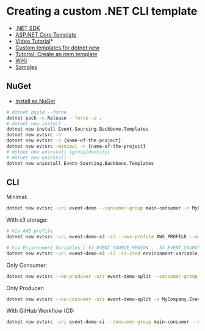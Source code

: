 # Creating a custom .NET CLI template

- [.NET SDK](https://github.com/dotnet/sdk/)
- [ASP.NET Core Template](https://github.com/dotnet/aspnetcore/blob/main/src/ProjectTemplates/Web.ProjectTemplates/content/WebApi-CSharp/.template.config/template.json)
- [Video Tutorial](https://www.google.com/search?q=Custom+templates+for+dotnet+new&oq=Custom+templates+for+dotnet+new&aqs=chrome..69i57j69i60.581j0j4&sourceid=chrome&ie=UTF-8#fpstate=ive&vld=cid:a6dbe0e2,vid:rdWZo5PD9Ek)*
- [Custom templates for dotnet new](https://learn.microsoft.com/en-us/dotnet/core/tools/custom-templates)
- [Tutorial: Create an item template](https://learn.microsoft.com/en-us/dotnet/core/tutorials/cli-templates-create-item-template)
- [WiKi](https://github.com/dotnet/templating/wiki)
- [Samples](https://github.com/dotnet/dotnet-template-samples)

## NuGet

- [Install as NuGet](https://learn.microsoft.com/en-us/dotnet/core/tools/custom-templates#install-a-template-package)

```bash
# dotnet build --force
dotnet pack -c Release --force -o .
# dotnet new install . 
dotnet new install Event-Sourcing.Backbone.Templates
dotnet new evtsrc -h
dotnet new evtsrc -n {name-of-the-project}
dotnet new evtsrc -minimal -n {name-of-the-project}
# dotnet new uninstall {groupIdentity}
# dotnet new uninstall .
dotnet new uninstall Event-Sourcing.Backbone.Templates
```

## CLI

Minimal:

```bash
dotnet new evtsrc -uri event-demo --consumer-group main-consumer -n MyCompany.Events -eb MyEvent
```

With s3 storage:  

```bash
# Via AWS profile
dotnet new evtsrc -uri event-demo-s3 -s3 --aws-profile AWS_PROFILE --aws-profile-region us-east-1 --s3-bucket event-sourcing-demo --consumer-group main-consumer -n MyCompany.Events.S3Storage -eb MyEvent

# Via Environment Variables [`S3_EVENT_SOURCE_REGION`, `S3_EVENT_SOURCE_ACCESS_KEY` and `S3_EVENT_SOURCE_SECRET`]
dotnet new evtsrc -uri event-demo-s3 -s3 -s3-cred environment-variable --s3-bucket event-sourcing-demo --consumer-group main-consumer -n MyCompany.Events.S3Storage -eb MyEvent
```

Only Consumer:  

```bash
dotnet new evtsrc --no-producer -uri event-demo-split --consumer-group main-consumer -n MyCompany.Events.Consumer -eb MyEvent
```

Only Producer:  

```bash
dotnet new evtsrc --no-consumer -uri event-demo-split -n MyCompany.Events.Producer -eb MyEvent
```  

With GitHub Workflow (CI):  

```bash
dotnet new evtsrc -uri event-demo-ci --consumer-group main-consumer --github-ci --git-email ci-mail@gmail.com -n MyCompany.Events.CI -eb MyEvent
```  


